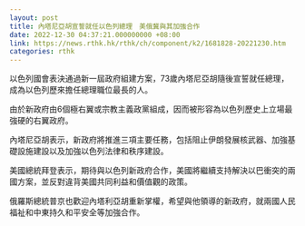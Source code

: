 ```yaml
---
layout: post
title: 內塔尼亞胡宣誓就任以色列總理　美俄冀與其加強合作
date: 2022-12-30 04:37:21.000000000 +08:00
link: https://news.rthk.hk/rthk/ch/component/k2/1681828-20221230.htm
categories: rthk
---
```


以色列國會表決通過新一屆政府組建方案，73歲內塔尼亞胡隨後宣誓就任總理，成為以色列歷來擔任總理職位最長的人。

由於新政府由6個極右翼或宗教主義政黨組成，因而被形容為以色列歷史上立場最強硬的右翼政府。

內塔尼亞胡表示，新政府將推進三項主要任務，包括阻止伊朗發展核武器、加強基礎設施建設以及加強以色列法律和秩序建設。

美國總統拜登表示，期待與以色列新政府合作，美國將繼續支持解決以巴衝突的兩國方案，並反對違背美國共同利益和價值觀的政策。

俄羅斯總統普京也歡迎內塔利亞胡重新掌權，希望與他領導的新政府，就兩國人民福祉和中東持久和平安全等加強合作。
